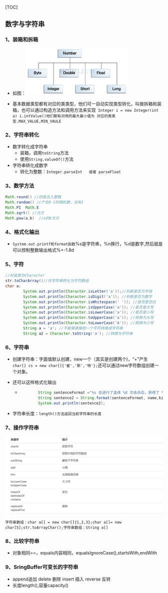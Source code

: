 [TOC]

## 数字与字符串

### 1、装箱和拆箱

* 如图：![](Number类的继承关系图.png)

* 基本数据类型都有对应的类类型，他们可一自动实现类型转化，叫做拆箱和装箱，也可以通过构造方法和调用方法来实现` Integer i = new Integer(int a) i.intValue()他们都有对用的最大最小值为 对应的类类型.MAX_VALUE,MIN_VAULE`

  

### 2、字符串转化

* 数字转化成字符串
  * 装箱，调用`toString`方法
  * 使用`String.valueOf()`方法
* 字符串转化成数字
  * 转化为整数：`Integer.parseInt   或者 parseFloat`

### 3、数学方法

```java
Math.round() //四舍五入整数
Math.random() //产生0-1的随机数，没有1
Math.PI  Math.E
Math.sqrt() //次方    
Math.pow(a,b)  //a的b次方
```

### 4、格式化输出

* `System.out.printf和format函数`%s是字符串，%n换行，%d是数字,然后就是可以控制整数输出格式%+-1.8d

### 5、字符

```java
//封装类为Character
str.toCharArray()//将字符串转化为字符数组
char a;
        System.out.println(Character.isLetter('a'));//判断是否为字母
        System.out.println(Character.isDigit('a')); //判断是否为数字
        System.out.println(Character.isWhitespace(' ')); //是否是空白
        System.out.println(Character.isUpperCase('a')); //是否是大写
        System.out.println(Character.isLowerCase('a')); //是否是小写 
        System.out.println(Character.toUpperCase('a')); //转换为大写
        System.out.println(Character.toLowerCase('A')); //转换为小写
        String a = 'a'; //不能够直接把一个字符转换成字符串
        String a2 = Character.toString('a'); //转换为字符串
```

### 6、字符串

* 创建字符串：字面值默认创建，new一个（其实是创建两个)，“+”产生` char[] cs = new char[]{'崔','斯','特'};`还可以通过new字符数组创建一个对象。

* 还可以这样格式化输出

  * ```java
            String sentenceFormat ="%s 在进行了连续 %d 次击杀后，获得了 %s 的称号%n";
            String sentence2 = String.format(sentenceFormat, name,kill,title);
            System.out.println(sentence2);
    ```

* 字符串长度：`length()方法返回当前字符串的长度`

### 7、操作字符串

![](操作字符串.jpg)

`字符串数组：char a[] = new char[]{1,2,3};char a[]= new char[5];str.toArrayChar();字符串数组：String a[]`

### 8、比较字符串

* 对象相同==，equals内容相同，equalsIgnoreCase(),startsWith,endWith

### 9、SringBuffer可变长的字符串

* append追加 
  delete 删除 
  insert 插入 
  reverse 反转
* 长度length(),容量capacity()